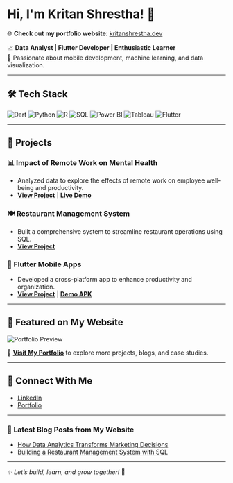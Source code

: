 # Hi, I'm Kritan Shrestha! 👋

🌐 **Check out my portfolio website**: [kritanshrestha.dev](https://kritanshrestha.dev)

📈 **Data Analyst | Flutter Developer | Enthusiastic Learner**  
🚀 Passionate about mobile development, machine learning, and data visualization.

---

## 🛠️ Tech Stack

![Dart](https://img.shields.io/badge/Dart-0175C2?logo=dart&logoColor=white)
![Python](https://img.shields.io/badge/Python-3776AB?logo=python&logoColor=white)
![R](https://img.shields.io/badge/R-276DC3?logo=r&logoColor=white)
![SQL](https://img.shields.io/badge/SQL-CC2927?logo=databricks&logoColor=white)
![Power BI](https://img.shields.io/badge/Power%20BI-F2C811?logo=power-bi&logoColor=black)
![Tableau](https://img.shields.io/badge/Tableau-E97627?logo=tableau&logoColor=white)
![Flutter](https://img.shields.io/badge/Flutter-02569B?logo=flutter&logoColor=white)

---

## 🌟 Projects

### 📊 Impact of Remote Work on Mental Health
- Analyzed data to explore the effects of remote work on employee well-being and productivity.  
- **[View Project](https://github.com/your-repo-link)** | **[Live Demo](https://kritanshrestha.dev/remote-work-mental-health)**

### 🍽️ Restaurant Management System
- Built a comprehensive system to streamline restaurant operations using SQL.  
- **[View Project](https://github.com/your-repo-link)**

### 🚀 Flutter Mobile Apps
- Developed a cross-platform app to enhance productivity and organization.  
- **[View Project](https://github.com/your-repo-link)** | **[Demo APK](https://kritanshrestha.dev/flutter-app-download)**

---

## 🎯 Featured on My Website

![Portfolio Preview](https://kritanshrestha.dev/preview-image.png)

🔗 **[Visit My Portfolio](https://kritanshrestha.dev)** to explore more projects, blogs, and case studies.

---

## 💼 Connect With Me

- [LinkedIn](https://linkedin.com/in/kritan-shrestha)  
- [Portfolio](https://kritanshrestha.dev)

---

### 📝 Latest Blog Posts from My Website
<!-- Dynamic content integration -->
- [How Data Analytics Transforms Marketing Decisions](https://kritanshrestha.dev/blog/marketing-analytics)
- [Building a Restaurant Management System with SQL](https://kritanshrestha.dev/blog/sql-project)

---

*✨ Let’s build, learn, and grow together!* 🚀
